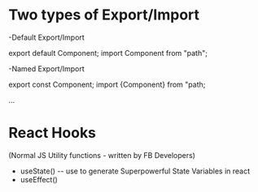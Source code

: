 

# Two types of Export/Import 

-Default Export/Import

export default Component;
import Component from "path";

-Named Export/Import 

export const Component;
import {Component} from "path;

...

# React Hooks 
(Normal JS Utility functions - written by FB Developers)
- useState()  -- use to generate Superpowerful State Variables in react
- useEffect()



